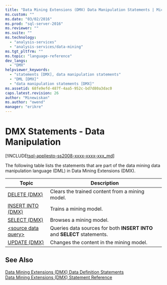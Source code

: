 ```yaml
---
title: "Data Mining Extensions (DMX) Data Manipulation Statements | Microsoft Docs"
ms.custom: ""
ms.date: "03/02/2016"
ms.prod: "sql-server-2016"
ms.reviewer: ""
ms.suite: ""
ms.technology: 
  - "analysis-services"
  - "analysis-services/data-mining"
ms.tgt_pltfrm: ""
ms.topic: "language-reference"
dev_langs: 
  - "DMX"
helpviewer_keywords: 
  - "statements [DMX], data manipulation statements"
  - "DML [DMX]"
  - "data manipulation statements [DMX]"
ms.assetid: 68fe9efd-487f-4aa5-952c-bd7d80a3dac0
caps.latest.revision: 26
author: "Minewiskan"
ms.author: "owend"
manager: "erikre"
---
```

# DMX Statements - Data Manipulation
[!INCLUDE[tsql-appliesto-ss2008-xxxx-xxxx-xxx_md](../includes/tsql-appliesto-ss2008-xxxx-xxxx-xxx-md.md)]

  The following table lists the statements that are part of the data mining data manipulation language (DML) in Data Mining Extensions (DMX).  
  
|Topic|Description|  
|-----------|-----------------|  
|[DELETE &#40;DMX&#41;](../dmx/delete-dmx.md)|Clears the trained content from a mining model.|  
|[INSERT INTO &#40;DMX&#41;](../dmx/insert-into-dmx.md)|Trains a mining model.|  
|[SELECT &#40;DMX&#41;](../dmx/select-dmx.md)|Browses a mining model.|  
|[&#60;source data query&#62;](../dmx/source-data-query.md)|Queries data sources for both **INSERT INTO** and **SELECT** statements.|  
|[UPDATE &#40;DMX&#41;](../dmx/update-dmx.md)|Changes the content in the mining model.|  
  
## See Also  
 [Data Mining Extensions &#40;DMX&#41; Data Definition Statements](../dmx/dmx-statements-data-definition.md)   
 [Data Mining Extensions &#40;DMX&#41; Statement Reference](../dmx/data-mining-extensions-dmx-statements.md)  
  
  
